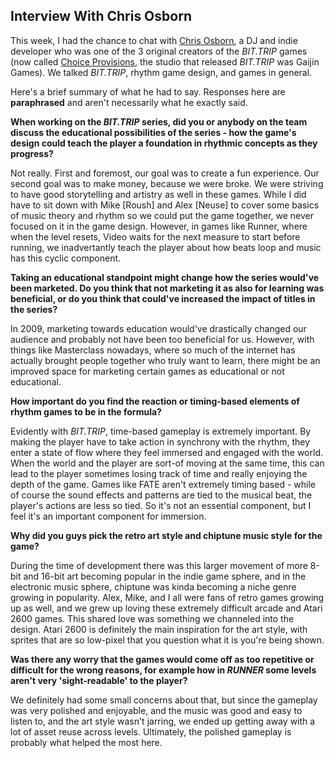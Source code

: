 ## Interview With Chris Osborn

This week, I had the chance to chat with [Chris Osborn](http://tracervision.com/), a DJ and indie developer who was one of the 3 original creators of the *BIT.TRIP* games (now called [Choice Provisions](https://totallychoice.com), the studio that released *BIT.TRIP* was Gaijin Games). We talked *BIT.TRIP*, rhythm game design, and games in general.

Here's a brief summary of what he had to say. Responses here are **paraphrased** and aren't necessarily what he exactly said.

**When working on the *BIT.TRIP* series, did you or anybody on the team discuss the educational possibilities of the series - how the game's design could teach the player a foundation in rhythmic concepts as they progress?**

Not really. First and foremost, our goal was to create a fun experience. Our second goal was to make money, because we were broke. We were striving to have good storytelling and artistry as well in these games. While I did have to sit down with Mike [Roush] and Alex [Neuse] to cover some basics of music theory and rhythm so we could put the game together, we never focused on it in the game design. However, in games like Runner, where when the level resets, Video waits for the next measure to start before running, we inadvertantly teach the player about how beats loop and music has this cyclic component.


**Taking an educational standpoint might change how the series would've been marketed. Do you think that not marketing it as also for learning was beneficial, or do you think that could've increased the impact of titles in the series?**

In 2009, marketing towards education would've drastically changed our audience and probably not have been too beneficial for us. However, with things like Masterclass nowadays, where so much of the internet has actually brought people together who truly want to learn, there might be an improved space for marketing certain games as educational or not educational.


**How important do you find the reaction or timing-based elements of rhythm games to be in the formula?**

Evidently with *BIT.TRIP*, time-based gameplay is extremely important. By making the player have to take action in synchrony with the rhythm, they enter a state of flow where they feel immersed and engaged with the world. When the world and the player are sort-of moving at the same time, this can lead to the player sometimes losing track of time and really enjoying the depth of the game. Games like FATE aren't extremely timing based - while of course the sound effects and patterns are tied to the musical beat, the player's actions are less so tied. So it's not an essential component, but I feel it's an important component for immersion.

**Why did you guys pick the retro art style and chiptune music style for the game?**

During the time of development there was this larger movement of more 8-bit and 16-bit art becoming popular in the indie game sphere, and in the electronic music sphere, chiptune was kinda becoming a niche genre growing in popularity. Alex, Mike, and I all were fans of retro games growing up as well, and we grew up loving these extremely difficult arcade and Atari 2600 games. This shared love was something we channeled into the design. Atari 2600 is definitely the main inspiration for the art style, with sprites that are so low-pixel that you question what it is you're being shown.

**Was there any worry that the games would come off as too repetitive or difficult for the wrong reasons, for example how in *RUNNER* some levels aren't very 'sight-readable' to the player?**

We definitely had some small concerns about that, but since the gameplay was very polished and enjoyable, and the music was good and easy to listen to, and the art style wasn't jarring, we ended up getting away with a lot of asset reuse across levels. Ultimately, the polished gameplay is probably what helped the most here.